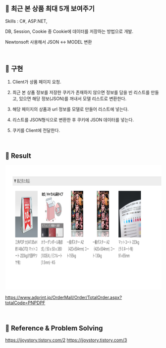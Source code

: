 
<br>

## 📌 최근 본 상품 최대 5개 보여주기

Skills : C#, ASP.NET, 

DB, Session, Cookie 중 Cookie에 데이터를 저장하는 방법으로 개발.

Newtonsoft 사용해서 JSON ↔ MODEL 변환

<br>

## 📌 구현

1. Client가 상품 페이지 요청.

2. 최근 본 상품 정보를 저장한 쿠키가 존재하지 않으면 정보를 담을 빈 리스트를 만들고, 있으면 해당 정보(JSON)를 꺼내서 모델 리스트로 변환한다.

3. 해당 페이지의 상품과 url 정보를 모델로 만들어 리스트에 넣는다. 

4. 리스트를 JSON형식으로 변환한 후 쿠키에 JSON 데이터를 넣는다.

6. 쿠키를 Client에 전달한다.

<br>

## 📌 Result

<img src="https://github.com/jjoylee/portfolio/blob/master/Portfolio/RecentlyViewed/recentlyViewed.png" width="700" height="400">

https://www.adprint.jp/OrderMall/Order/TotalOrder.aspx?totalCode=PNPDPF

<br>

## 📌 Reference & Problem Solving

https://jjoystory.tistory.com/2
https://jjoystory.tistory.com/3
 


